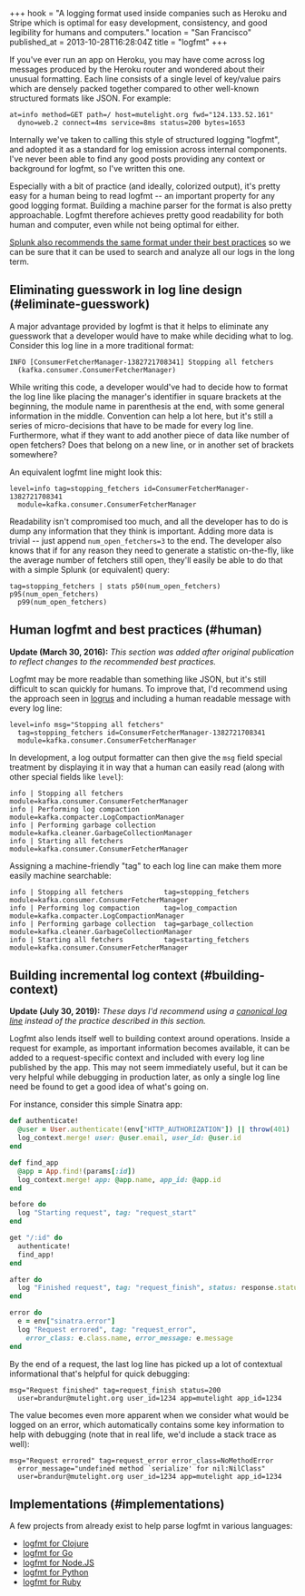 +++
hook = "A logging format used inside companies such as Heroku and Stripe which is optimal for easy development, consistency, and good legibility for humans and computers."
location = "San Francisco"
published_at = 2013-10-28T16:28:04Z
title = "logfmt"
+++

If you've ever run an app on Heroku, you may have come
across log messages produced by the Heroku router and
wondered about their unusual formatting. Each line consists
of a single level of key/value pairs which are densely
packed together compared to other well-known structured
formats like JSON. For example:

    at=info method=GET path=/ host=mutelight.org fwd="124.133.52.161"
      dyno=web.2 connect=4ms service=8ms status=200 bytes=1653

Internally we've taken to calling this style of structured
logging "logfmt", and adopted it as a standard for log
emission across internal components. I've never been able
to find any good posts providing any context or background
for logfmt, so I've written this one.

Especially with a bit of practice (and ideally, colorized
output), it's pretty easy for a human being to read logfmt
-- an important property for any good logging format.
Building a machine parser for the format is also pretty
approachable. Logfmt therefore achieves pretty good
readability for both human and computer, even while not
being optimal for either.

[Splunk also recommends the same format under their best
practices][splunk] so we can be sure that it can be used to
search and analyze all our logs in the long term.

## Eliminating guesswork in log line design (#eliminate-guesswork)

A major advantage provided by logfmt is that it helps to
eliminate any guesswork that a developer would have to make
while deciding what to log. Consider this log line in a
more traditional format:

    INFO [ConsumerFetcherManager-1382721708341] Stopping all fetchers
      (kafka.consumer.ConsumerFetcherManager)

While writing this code, a developer would've had to decide
how to format the log line like placing the manager's
identifier in square brackets at the beginning, the module
name in parenthesis at the end, with some general
information in the middle. Convention can help a lot here,
but it's still a series of micro-decisions that have to be
made for every log line. Furthermore, what if they want to
add another piece of data like number of open fetchers?
Does that belong on a new line, or in another set of
brackets somewhere?

An equivalent logfmt line might look this:

    level=info tag=stopping_fetchers id=ConsumerFetcherManager-1382721708341
      module=kafka.consumer.ConsumerFetcherManager

Readability isn't compromised too much, and all the
developer has to do is dump any information that they think
is important. Adding more data is trivial -- just append
`num_open_fetchers=3` to the end. The developer also knows
that if for any reason they need to generate a statistic
on-the-fly, like the average number of fetchers still open,
they'll easily be able to do that with a simple Splunk (or
equivalent) query:

    tag=stopping_fetchers | stats p50(num_open_fetchers) p95(num_open_fetchers)
      p99(num_open_fetchers)

## Human logfmt and best practices (#human)

**Update (March 30, 2016):** *This section was added after
original publication to reflect changes to the recommended
best practices.*

Logfmt may be more readable than something like JSON, but it's still difficult
to scan quickly for humans. To improve that, I'd recommend using the approach
seen in [logrus][logrus] and including a human readable message with every log
line:

    level=info msg="Stopping all fetchers"
      tag=stopping_fetchers id=ConsumerFetcherManager-1382721708341
      module=kafka.consumer.ConsumerFetcherManager

In development, a log output formatter can then give the `msg` field special
treatment by displaying it in way that a human can easily read (along with
other special fields like `level`):

    info | Stopping all fetchers          module=kafka.consumer.ConsumerFetcherManager
    info | Performing log compaction      module=kafka.compacter.LogCompactionManager
    info | Performing garbage collection  module=kafka.cleaner.GarbageCollectionManager
    info | Starting all fetchers          module=kafka.consumer.ConsumerFetcherManager

Assigning a machine-friendly "tag" to each log line can
make them more easily machine searchable:

    info | Stopping all fetchers          tag=stopping_fetchers module=kafka.consumer.ConsumerFetcherManager
    info | Performing log compaction      tag=log_compaction module=kafka.compacter.LogCompactionManager
    info | Performing garbage collection  tag=garbage_collection module=kafka.cleaner.GarbageCollectionManager
    info | Starting all fetchers          tag=starting_fetchers module=kafka.consumer.ConsumerFetcherManager

## Building incremental log context (#building-context)

**Update (July 30, 2019):** *These days I'd recommend using
a [canonical log line](/canonical-log-lines) instead of the
practice described in this section.*

Logfmt also lends itself well to building context around operations. Inside a request for example, as important information becomes available, it can be added to a request-specific context and included with every log line published by the app. This may not seem immediately useful, but it can be very helpful while debugging in production later, as only a single log line need be found to get a good idea of what's going on.

For instance, consider this simple Sinatra app:

``` ruby
def authenticate!
  @user = User.authenticate!(env["HTTP_AUTHORIZATION"]) || throw(401)
  log_context.merge! user: @user.email, user_id: @user.id
end

def find_app
  @app = App.find!(params[:id])
  log_context.merge! app: @app.name, app_id: @app.id
end

before do
  log "Starting request", tag: "request_start"
end

get "/:id" do
  authenticate!
  find_app!
end

after do
  log "Finished request", tag: "request_finish", status: response.status
end

error do
  e = env["sinatra.error"]
  log "Request errored", tag: "request_error",
    error_class: e.class.name, error_message: e.message
end
```

By the end of a request, the last log line has picked up a
lot of contextual informational that's helpful for quick
debugging:

    msg="Request finished" tag=request_finish status=200 
      user=brandur@mutelight.org user_id=1234 app=mutelight app_id=1234

The value becomes even more apparent when we consider what would be logged on an error, which automatically contains some key information to help with debugging (note that in real life, we'd include a stack trace as well):

    msg="Request errored" tag=request_error error_class=NoMethodError
      error_message="undefined method `serialize' for nil:NilClass"
      user=brandur@mutelight.org user_id=1234 app=mutelight app_id=1234

## Implementations (#implementations)

A few projects from already exist to help parse logfmt in various languages:

* [logfmt for Clojure](https://github.com/tcrayford/logfmt)
* [logfmt for Go](http://godoc.org/github.com/kr/logfmt)
* [logfmt for Node.JS](https://github.com/csquared/node-logfmt)
* [logfmt for Python](https://pypi.python.org/pypi/logfmt/0.1)
* [logfmt for Ruby](https://github.com/cyberdelia/logfmt-ruby)

[logrus]: https://github.com/sirupsen/logrus
[splunk]: http://dev.splunk.com/view/logging-best-practices/SP-CAAADP6
